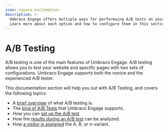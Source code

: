 ```yaml
---
icon: square-exclamation
description: >-
  Umbraco Engage offers multiple ways for performaing A/B tests on your website.
  Learn more about each option and how to configure them in this section.
---
```


# A/B Testing

A/B testing is one of the main features of Umbraco Engage. A/B testing allows you to test your website and specific pages with two sets of configurations. Umbraco Engage supports both the novice and the experienced A/B tester.

This documentation section will help you out with A/B Testing, and covers the following topics:

* A [brief overview](what-is-ab-testing.md) of what A/B testing is.
* The [kind of A/B Tests](types-of-ab-tests/) that Umbraco Engage supports.
* How you can [set up the A/B test](setting-up-the-ab-test.md).
* How the [results during an A/B test](monitor-the-ab-test.md) can be analyzed.
* How [a visitor is assigned](ab-test-distribution-algorithm.md) the A, B, or n-variant.
